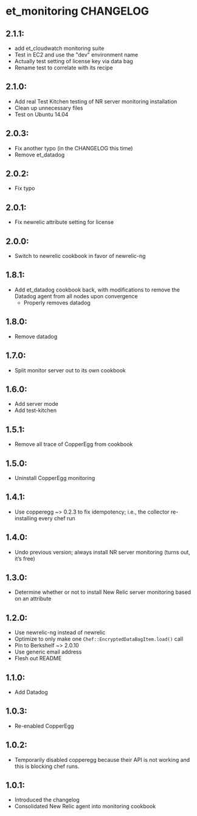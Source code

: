 # et_monitoring CHANGELOG

## 2.1.1:

* add et_cloudwatch monitoring suite
* Test in EC2 and use the "dev" environment name
* Actually test setting of license key via data bag
* Rename test to correlate with its recipe

## 2.1.0:

* Add real Test Kitchen testing of NR server monitoring installation
* Clean up unnecessary files
* Test on Ubuntu 14.04

## 2.0.3:

* Fix another typo (in the CHANGELOG this time)
* Remove et_datadog

## 2.0.2:

* Fix typo

## 2.0.1:

* Fix newrelic attribute setting for license

## 2.0.0:

* Switch to newrelic cookbook in favor of newrelic-ng

## 1.8.1:

* Add et_datadog cookbook back, with modifications to remove the Datadog agent from all nodes upon convergence
    - Properly removes datadog

## 1.8.0:

* Remove datadog

## 1.7.0:

* Split monitor server out to its own cookbook

## 1.6.0:

* Add server mode
* Add test-kitchen

## 1.5.1:

* Remove all trace of CopperEgg from cookbook

## 1.5.0:

* Uninstall CopperEgg monitoring

## 1.4.1:

* Use copperegg ~> 0.2.3 to fix idempotency; i.e., the collector re-installing every chef run

## 1.4.0:

* Undo previous version; always install NR server monitoring (turns out, it’s free)

## 1.3.0:

* Determine whether or not to install New Relic server monitoring based on an attribute

## 1.2.0:

* Use newrelic-ng instead of newrelic
* Optimize to only make one `Chef::EncryptedDataBagItem.load()` call
* Pin to Berkshelf ~> 2.0.10
* Use generic email address
* Flesh out README

## 1.1.0:

* Add Datadog

## 1.0.3:

* Re-enabled CopperEgg

## 1.0.2:

* Temporarily disabled copperegg because their API is not working and this is blocking chef runs.

## 1.0.1:

* Introduced the changelog
* Consolidated New Relic agent into monitoring cookbook
